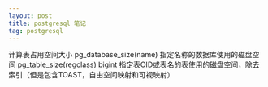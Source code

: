 ```yaml
---
layout: post
title: postgresql 笔记
tag: postgresql
---
```


计算表占用空间大小
pg_database_size(name)	指定名称的数据库使用的磁盘空间
pg_table_size(regclass)	bigint	指定表OID或表名的表使用的磁盘空间，除去索引（但是包含TOAST，自由空间映射和可视映射）

